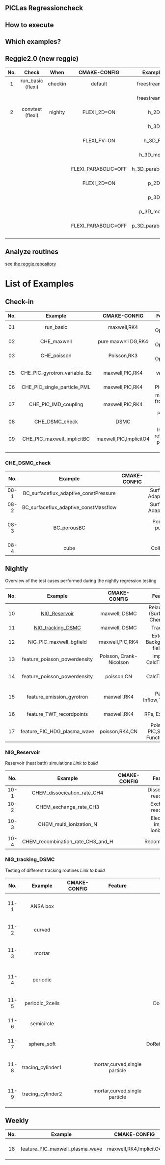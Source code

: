 ## PICLas Regressioncheck 

## How to execute

## Which examples?

## Reggie2.0 (new reggie)

| **No.** |     **Check**     | **When** |  **CMAKE-CONFIG**   |    **Examples**    | **Feature**  | **Execution** | **Comparing** |
| :-----: | :---------------: | :------: | :-----------------: | :----------------: | :----------: | :-----------: | :-----------: |
|    1    | run_basic (flexi) | checkin  |       default       |   freestream_2D    | DG-Operator  |    MPI=1,2    |      L2       |
|         |                   |          |                     |   freestream_3D    | DG-Operator  |    MPI=1,2    |      L2       |
|    2    | convtest (flexi)  | nighlty  |     FLEXI_2D=ON     |        h_2D        | h-convergece |    single     |      L2       |
|         |                   |          |                     |        h_3D        | h-convergece |    single     |      L2       |
|         |                   |          |     FLEXI_FV=ON     |      h_3D_FV       | h-convergece |    single     |      L2       |
|         |                   |          |                     |    h_3D_mortar     | h-convergece |    single     |      L2       |
|         |                   |          | FLEXI_PARABOLIC=OFF | h_3D_parabolic_off | h-convergece |    single     |      L2       |
|         |                   |          |     FLEXI_2D=ON     |        p_2D        | p-convergece |    single     |      L2       |
|         |                   |          |                     |        p_3D        | p-convergece |    single     |      L2       |
|         |                   |          |                     |    p_3D_mortar     | p-convergece |    single     |      L2       |
|         |                   |          | FLEXI_PARABOLIC=OFF | p_3D_parabolic_off | p-convergece |    single     |      L2       |
|         |                   |          |                     |                    |              |               |               |
|         |                   |          |                     |                    |              |               |               |
|         |                   |          |                     |                    |              |               |               |


## Analyze routines

see [the reggie repository](https://gitlab.iag.uni-stuttgart.de/reggie/reggie/blob/master/README.md)

# List of Examples

## Check-in

| **No.** |         **Example**          |    **CMAKE-CONFIG**    |           **Feature**           | **Execution**  |     **Comparing**      |
| :-----: | :--------------------------: | :--------------------: | :-----------------------------: | :------------: | :--------------------: |
|   01    |          run_basic           |      maxwell,RK4       |           DG-Operator           | nProcs=1,2,5,8 |        L2,Linf         |
|   02    |         CHE_maxwell          |  pure maxwell DG,RK4   |           DG-Operator           | nProcs=1,2,5,8 |        L2,Linf         |
|   03    |         CHE_poisson          |      Poisson,RK3       |           DG-Operator           | nProcs=1,2,5,8 |        L2,Linf         |
|   05    | CHE_PIC_gyrotron_variable_Bz |    maxwell,PIC,RK4     |        PIC, variable Bz         |   nProcs=1,2   | Database.csv, relative |
|   06    | CHE_PIC_single_particle_PML  |    maxwell,PIC,RK4     |            PIC, PML             |    particle    |   nProcs=1,2,5,8,10    |
|   07    |     CHE_PIC_IMD_coupling     |    maxwell,PIC,RK4     |   mapping from IMP to PICLas    |    nProcs=1    |    PartPata in Box     |
|   08    |        CHE_DSMC_check        |          DSMC          |                                 |                |                        |
|   09    |  CHE_PIC_maxwell_implicitBC  | maxwell,PIC,ImplicitO4 | Implicit reflective particle BC |    nProcs=1    |   Particle Position    |

### CHE_DSMC_check

| **No.** |              **Example**              | **CMAKE-CONFIG** |            **Feature**            | **Execution** |           **Comparing**            | **Readme** |
| :-----: | :-----------------------------------: | :--------------: | :-------------------------------: | :-----------: | :--------------------------------: | :--------: |
|  08-1   | BC_surfaceflux_adaptive_constPressure |                  | SurfaceFlux with AdaptiveType=1/2 |   nProcs=4    |        Integrated mass flux        |            |
|  08-2   | BC_surfaceflux_adaptive_constMassflow |                  | SurfaceFlux with AdaptiveType=3,4 |   nProcs=1    |        Integrated mass flux        |            |
|  08-3   |              BC_porousBC              |                  | PorousBC as a pump with 2 species |   nProcs=3    | Total # of removed part through BC |            |
|  08-4   |                 cube                  |                  |          Collismode=2,3           |   nProcs=2    |                                    |            |

## Nightly

Overview of the test cases performed during the nightly regression testing

| **No.** |         **Example**          |    **CMAKE-CONFIG**     |           **Feature**            |                **Execution**                |         **Comparing**          | **Readme** |
| :-----: | :--------------------------: | :---------------------: | :------------------------------: | :-----------------------------------------: | :----------------------------: | :--------: |
|   10    |        [NIG_Reservoir](https://gitlab.com/piclas/piclas/blob/update.ionization.routines/REGGIE.md#nig_reservoir)         |      maxwell, DSMC      | Relaxation, (Surface-) Chemistry |                                             |                                |            |
|   11    |      [NIG_tracking_DSMC](https://gitlab.com/piclas/piclas/blob/update.ionization.routines/REGGIE.md#nig_tracking_dsmc)       |      maxwell, DSMC      |             Tracking             |                                             |                                |            |
|   12    |   NIG_PIC_maxwell_bgfield    |     maxwell,PIC,RK4     |   External Background-field,h5   |                  nProcs=2                   |          DG_Solution           |            |
|   13    | feature_poisson_powerdensity | Poisson, Crank-Nicolson |      Implicit, CalcTimeAvg       |         DoRefMapping=T/F, nProcs=2          |     Final TimeAvg, h5diff      |            |
|   14    | feature_poisson_powerdensity |       poisson,CN        |           CalcTimeAvg            |   DoRefMapping=1,2, nProcs=2, CN implicit   |            TimeAvg             |            |
|   15    |  feature_emission_gyrotron   |       maxwell,RK4       |       Part-Inflow,TimeDep        | N=1,3,6,9,10, nProcs=1,2,10,25, gyro-circle |   LineIntegration of nPartIn   |            |
|   16    |   feature_TWT_recordpoints   |       maxwell,RK4       |          RPs, ExactFlux          |     nProcs=1,4, RPs, interior TE-Inflow     |       RP_State, RP_Daata       |            |
|   17    | feature_PIC_HDG_plasma_wave  |     poisson,RK4,CN      |  Poisson-PIC,Shape-Function-1D   |            nProcs=2, Imex for CN            | W_el LineIntegration over 2Per |            |

### NIG_Reservoir

Reservoir (heat bath) simulations *Link to build*

| **No.** |            **Example**            | **CMAKE-CONFIG** |        **Feature**         | **Execution** | **Comparing** | **Readme** |
| :-----: | :-------------------------------: | :--------------: | :------------------------: | :-----------: | :-----------: | :--------: |
|  10-1   |    CHEM_dissocication_rate_CH4    |                  |   Dissociation reactions   |   nProcs=1    |               |            |
|  10-2   |      CHEM_exchange_rate_CH3       |                  |     Exchange reactions     |   nProcs=1    |               |            |
|  10-3   |      CHEM_multi_ionization_N      |                  | Electron-impact ionization |   nProcs=1    |               |            |
|  10-4   | CHEM_recombination_rate_CH3_and_H |                  |       Recombination        |   nProcs=1    |               |            |

### NIG_tracking_DSMC

Testing of different tracking routines *Link to build*

| **No.** |    **Example**    | **CMAKE-CONFIG** |          **Feature**          |                 **Execution**                 |          **Comparing**           | **Readme** |
| :-----: | :---------------: | :--------------: | :---------------------------: | :-------------------------------------------: | :------------------------------: | :--------: |
|  11-1   |     ANSA box      |                  |                               |         DoRefMapping=T,F, nProcs=1,2          | PartInt, PartPos in bounding box |            |
|  11-2   |      curved       |                  |                               |         DoRefMapping=T  , nProcs=1,2          | PartInt with relative tolerance  |            |
|  11-3   |      mortar       |                  |                               |         DoRefMapping=T,F, nProcs=1,2          | PartInt, PartPos in bounding box |            |
|  11-4   |     periodic      |                  |                               |       DoRefMapping=T,F, nProcs=1,2,5,10       | PartInt, PartPos in bounding box |            |
|  11-5   |  periodic_2cells  |                  |                               |  DoRefMapping=T,F;TriaTracking=T,F, nProcs=1  |     PartPos in bounding box      |            |
|  11-6   |    semicircle     |                  |                               |         DoRefMapping=T,F, nProcs=1,2          |     PartPos in bounding box      |            |
|  11-7   |    sphere_soft    |                  |                               | DoRefMapping=T;RefMappingGuess=1,3,nProcs=1,2 |     PartPos in bounding box      |            |
|  11-8   | tracing_cylinder1 |                  | mortar,curved,single particle |           DoRefMapping=F, nProcs=1            |    PartPos-X in bounding box     |            |
|  11-9   | tracing_cylinder2 |                  | mortar,curved,single particle |           DoRefMapping=F, nProcs=1            |    PartPos-X in bounding box     |            |

## Weekly

| **No.** |           **Example**           |    **CMAKE-CONFIG**    |          **Feature**           |         **Execution**         |         **Comparing**          |
| :-----: | :-----------------------------: | :--------------------: | :----------------------------: | :---------------------------: | :----------------------------: |
|   18    | feature_PIC_maxwell_plasma_wave | maxwell,RK4,ImplicitO4 | Maxwell-PIC,SF1D, FastPeriodic | nProcs=2, IMEX for ImplicitO4 | W_el LineIntegration over 2Per |